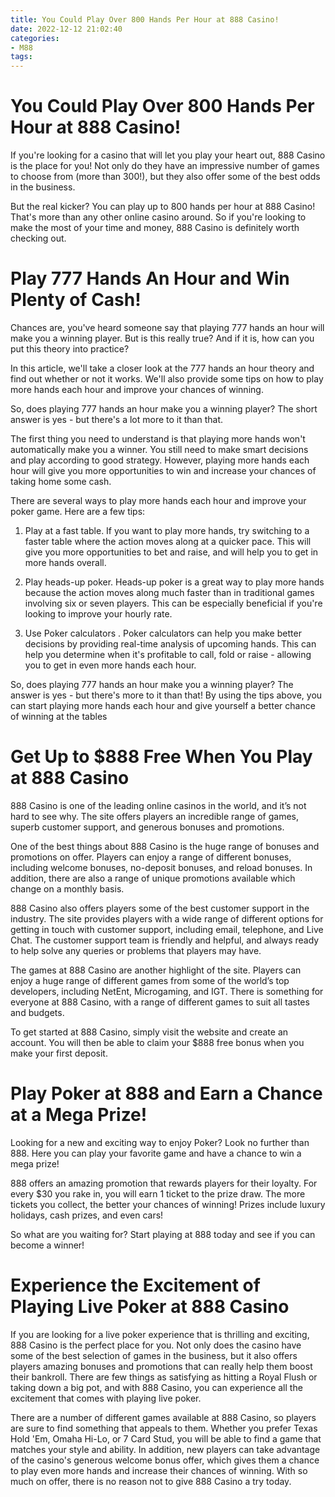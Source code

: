 ```yaml
---
title: You Could Play Over 800 Hands Per Hour at 888 Casino!
date: 2022-12-12 21:02:40
categories:
- M88
tags:
---
```



#  You Could Play Over 800 Hands Per Hour at 888 Casino!

If you're looking for a casino that will let you play your heart out, 888 Casino is the place for you! Not only do they have an impressive number of games to choose from (more than 300!), but they also offer some of the best odds in the business.

But the real kicker? You can play up to 800 hands per hour at 888 Casino! That's more than any other online casino around. So if you're looking to make the most of your time and money, 888 Casino is definitely worth checking out.

#  Play 777 Hands An Hour and Win Plenty of Cash!

Chances are, you've heard someone say that playing 777 hands an hour will make you a winning player. But is this really true? And if it is, how can you put this theory into practice?

In this article, we'll take a closer look at the 777 hands an hour theory and find out whether or not it works. We'll also provide some tips on how to play more hands each hour and improve your chances of winning.

So, does playing 777 hands an hour make you a winning player? The short answer is yes - but there's a lot more to it than that.

The first thing you need to understand is that playing more hands won't automatically make you a winner. You still need to make smart decisions and play according to good strategy. However, playing more hands each hour will give you more opportunities to win and increase your chances of taking home some cash.

There are several ways to play more hands each hour and improve your poker game. Here are a few tips:

1. Play at a fast table. If you want to play more hands, try switching to a faster table where the action moves along at a quicker pace. This will give you more opportunities to bet and raise, and will help you to get in more hands overall.

2. Play heads-up poker. Heads-up poker is a great way to play more hands because the action moves along much faster than in traditional games involving six or seven players. This can be especially beneficial if you're looking to improve your hourly rate.

3. Use Poker calculators . Poker calculators can help you make better decisions by providing real-time analysis of upcoming hands. This can help you determine when it's profitable to call, fold or raise - allowing you to get in even more hands each hour.


  So, does playing 777 hands an hour make you a winning player? The answer is yes - but there's more to it than that! By using the tips above, you can start playing more hands each hour and give yourself a better chance of winning at the tables

#  Get Up to $888 Free When You Play at 888 Casino

888 Casino is one of the leading online casinos in the world, and it’s not hard to see why. The site offers players an incredible range of games, superb customer support, and generous bonuses and promotions.

One of the best things about 888 Casino is the huge range of bonuses and promotions on offer. Players can enjoy a range of different bonuses, including welcome bonuses, no-deposit bonuses, and reload bonuses. In addition, there are also a range of unique promotions available which change on a monthly basis.

888 Casino also offers players some of the best customer support in the industry. The site provides players with a wide range of different options for getting in touch with customer support, including email, telephone, and Live Chat. The customer support team is friendly and helpful, and always ready to help solve any queries or problems that players may have.

The games at 888 Casino are another highlight of the site. Players can enjoy a huge range of different games from some of the world’s top developers, including NetEnt, Microgaming, and IGT. There is something for everyone at 888 Casino, with a range of different games to suit all tastes and budgets.

To get started at 888 Casino, simply visit the website and create an account. You will then be able to claim your $888 free bonus when you make your first deposit.

#  Play Poker at 888 and Earn a Chance at a Mega Prize!

Looking for a new and exciting way to enjoy Poker? Look no further than 888. Here you can play your favorite game and have a chance to win a mega prize!

888 offers an amazing promotion that rewards players for their loyalty. For every $30 you rake in, you will earn 1 ticket to the prize draw. The more tickets you collect, the better your chances of winning! Prizes include luxury holidays, cash prizes, and even cars!

So what are you waiting for? Start playing at 888 today and see if you can become a winner!

#  Experience the Excitement of Playing Live Poker at 888 Casino

If you are looking for a live poker experience that is thrilling and exciting, 888 Casino is the perfect place for you. Not only does the casino have some of the best selection of games in the business, but it also offers players amazing bonuses and promotions that can really help them boost their bankroll. There are few things as satisfying as hitting a Royal Flush or taking down a big pot, and with 888 Casino, you can experience all the excitement that comes with playing live poker.

There are a number of different games available at 888 Casino, so players are sure to find something that appeals to them. Whether you prefer Texas Hold 'Em, Omaha Hi-Lo, or 7 Card Stud, you will be able to find a game that matches your style and ability. In addition, new players can take advantage of the casino's generous welcome bonus offer, which gives them a chance to play even more hands and increase their chances of winning. With so much on offer, there is no reason not to give 888 Casino a try today.